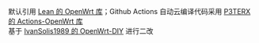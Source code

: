 默认引用 <a href="https://github.com/coolsnowwolf/lede">Lean 的 OpenWrt 库</a>；Github Actions 自动云编译代码采用 <a href="https://github.com/P3TERX/Actions-OpenWrt">P3TERX 的 Actions-OpenWrt 库</a>
</br>基于 <a href="https://github.com/IvanSolis1989/OpenWrt-DIY">IvanSolis1989 的 OpenWrt-DIY</a> 进行二改
